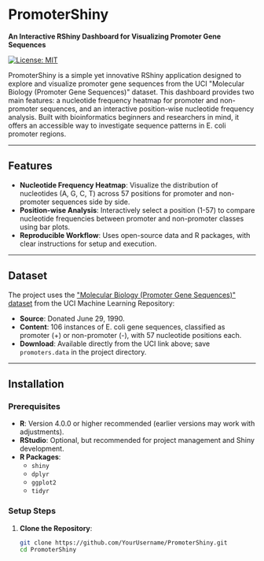 # PromoterShiny

**An Interactive RShiny Dashboard for Visualizing Promoter Gene Sequences**

[![License: MIT](https://img.shields.io/badge/License-MIT-yellow.svg)](https://opensource.org/licenses/MIT)

PromoterShiny is a simple yet innovative RShiny application designed to explore and visualize promoter gene sequences from the UCI "Molecular Biology (Promoter Gene Sequences)" dataset. This dashboard provides two main features: a nucleotide frequency heatmap for promoter and non-promoter sequences, and an interactive position-wise nucleotide frequency analysis. Built with bioinformatics beginners and researchers in mind, it offers an accessible way to investigate sequence patterns in E. coli promoter regions.

---

## Features

- **Nucleotide Frequency Heatmap**: Visualize the distribution of nucleotides (A, G, C, T) across 57 positions for promoter and non-promoter sequences side by side.
- **Position-wise Analysis**: Interactively select a position (1-57) to compare nucleotide frequencies between promoter and non-promoter classes using bar plots.
- **Reproducible Workflow**: Uses open-source data and R packages, with clear instructions for setup and execution.

---

## Dataset

The project uses the ["Molecular Biology (Promoter Gene Sequences)" dataset](https://archive.ics.uci.edu/ml/datasets/Molecular%2BBiology%2B%28Promoter%2BGene%2BSequences%29) from the UCI Machine Learning Repository:
- **Source**: Donated June 29, 1990.
- **Content**: 106 instances of E. coli gene sequences, classified as promoter (+) or non-promoter (-), with 57 nucleotide positions each.
- **Download**: Available directly from the UCI link above; save `promoters.data` in the project directory.

---

## Installation

### Prerequisites
- **R**: Version 4.0.0 or higher recommended (earlier versions may work with adjustments).
- **RStudio**: Optional, but recommended for project management and Shiny development.
- **R Packages**:
  - `shiny`
  - `dplyr`
  - `ggplot2`
  - `tidyr`

### Setup Steps
1. **Clone the Repository**:
   ```bash
   git clone https://github.com/YourUsername/PromoterShiny.git
   cd PromoterShiny